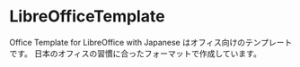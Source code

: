 # LibreOfficeTemplate
Office Template for LibreOffice with Japanese はオフィス向けのテンプレートです。
日本のオフィスの習慣に合ったフォーマットで作成しています。

